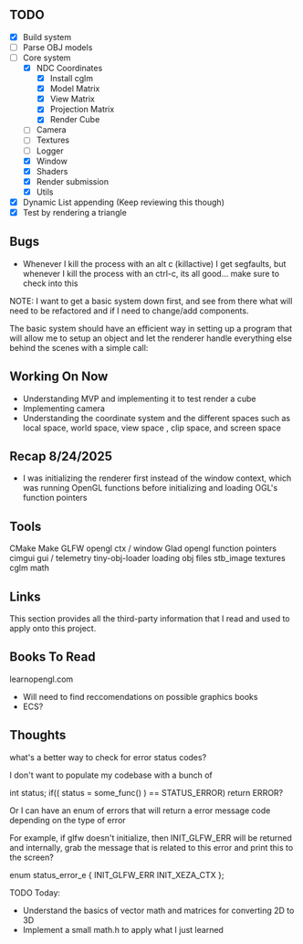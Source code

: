 ## TODO

- [x] Build system
- [ ] Parse OBJ models 
- [ ] Core system 
    - [x] NDC Coordinates 
        - [x] Install cglm 
        - [x] Model Matrix
        - [x] View Matrix
        - [x] Projection Matrix
        - [x] Render Cube 
    - [ ] Camera 
    - [ ] Textures 
    - [ ] Logger 
    - [x] Window
    - [x] Shaders 
    - [x] Render submission 
    - [x] Utils 
- [x] Dynamic List appending (Keep reviewing this though)
- [x] Test by rendering a triangle 

## Bugs
- Whenever I kill the process with an alt c (killactive) I get segfaults, but
whenever I kill the process with an ctrl-c, its all good... make sure to check into this

NOTE: I want to get a basic system down first, and see from there what will need to be refactored
and if I need to change/add components.

The basic system should have an efficient way in setting up a program that will allow me to setup an object and let the renderer handle everything else 
behind the scenes with a simple call:


## Working On Now

- Understanding MVP and implementing it to test render a cube
- Implementing camera 
- Understanding the coordinate system and the different spaces such as local space, world space, view space , clip space, and screen space

## Recap 8/24/2025
 - I was initializing the renderer first instead of the window context, which was running OpenGL functions before initializing and loading OGL's function
pointers

## Tools
CMake
Make
GLFW opengl ctx / window
Glad opengl function pointers
cimgui gui / telemetry
tiny-obj-loader loading obj files
stb_image textures
cglm math

## Links

This section provides all the third-party information that I read and used to apply onto this project.

## Books To Read

learnopengl.com 

* Will need to find reccomendations on possible graphics books
* ECS?

## Thoughts

what's a better way to check for error status codes?

I don't want to populate my codebase with a bunch of 

int status;
if(( status = some_func() ) == STATUS_ERROR)
    return ERROR?

Or I can have an enum of errors that will return a error message code depending
on the type of error

For example, if glfw doesn't initialize, then INIT_GLFW_ERR will be returned
and internally, grab the message that is related to this error and print this
to the screen?

enum status_error_e {
    INIT_GLFW_ERR
    INIT_XEZA_CTX
};



TODO Today:

- Understand the basics of vector math and matrices
for converting 2D to 3D
- Implement a small math.h to apply what I just learned

